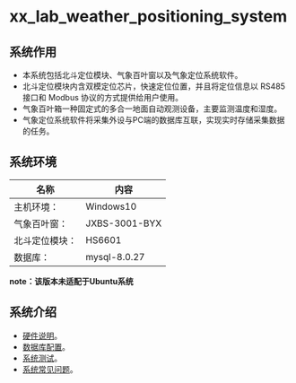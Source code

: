 # xx_lab_weather_positioning_system

## 系统作用
- 本系统包括北斗定位模块、气象百叶窗以及气象定位系统软件。  
- 北斗定位模块内含双模定位芯片，快速定位位置，并且将定位信息以 RS485 接口和 Modbus 协议的方式提供给用户使用。  
- 气象百叶箱一种固定式的多合一地面自动观测设备，主要监测温度和湿度。  
- 气象定位系统软件将采集外设与PC端的数据库互联，实现实时存储采集数据的任务。

## 系统环境
|名称|内容|
|---|---|
|主机环境：|Windows10|
|气象百叶窗：|JXBS-3001-BYX|
|北斗定位模块：|HS6601|
|数据库：|mysql-8.0.27|  
 
**note：该版本未适配于Ubuntu系统**

## 系统介绍
- [硬件说明](https://github.com/dazhuang17/xx_lab_weather_positioning_system/blob/main/details/hw_details.md)。
- [数据库配置](https://github.com/dazhuang17/xx_lab_weather_positioning_system/blob/main/details/db_config.md)。
- [系统测试](https://github.com/dazhuang17/xx_lab_weather_positioning_system/blob/main/details/system_test.md)。
- [系统常见问题](https://github.com/dazhuang17/xx_lab_weather_positioning_system/blob/main/details/Q&A.md)。


